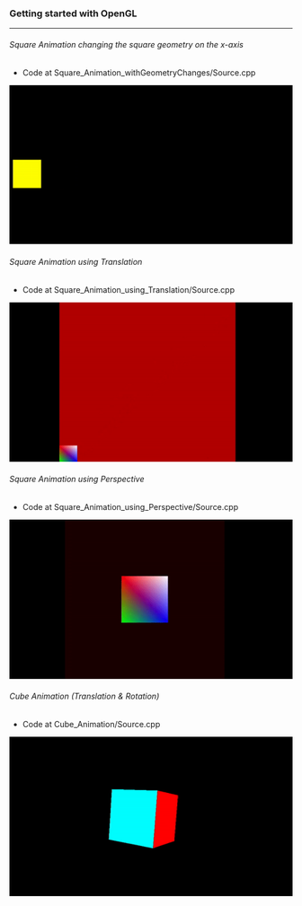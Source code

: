 ### Getting started with OpenGL

----------------------------------------------
###### Square Animation changing the square geometry on the x-axis
- Code at Square_Animation_withGeometryChanges/Source.cpp

![squareAnimation.gif](Files/squareAnimation.gif)

###### Square Animation using Translation
- Code at Square_Animation_using_Translation/Source.cpp

![squareAnimation2.gif](Files/squareAnimation2.gif)

###### Square Animation using Perspective
- Code at Square_Animation_using_Perspective/Source.cpp

![squareAnimation3.gif](Files/squareAnimation3.gif)

###### Cube Animation (Translation & Rotation)
- Code at Cube_Animation/Source.cpp

![cube.gif](Files/cube.gif)
